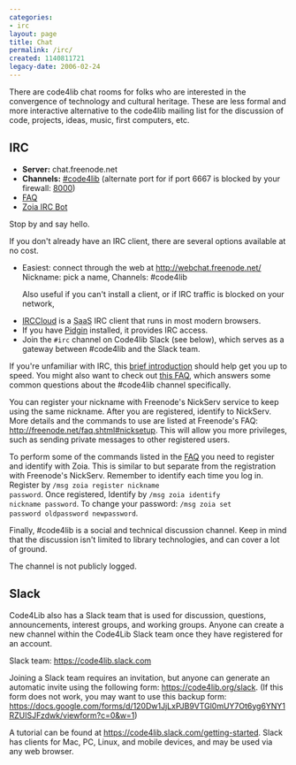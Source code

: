```yaml
---
categories:
- irc
layout: page
title: Chat
permalink: /irc/
created: 1140811721
legacy-date: 2006-02-24
---
```

There are code4lib chat rooms for folks who are interested in the convergence of technology and cultural heritage. These are less formal and more interactive alternative to the code4lib mailing list for the discussion of code, projects, ideas, music, first computers, etc.

<h2 id="irc">IRC</h2>
<ul>
<li><strong>Server:</strong> chat.freenode.net</li>
<li><strong>Channels:</strong> <a href="irc://irc.freenode.net/code4lib">#code4lib</a> (alternate port for if port 6667 is blocked by your firewall: <a href="irc://irc.freenode.net:8000/code4lib">8000</a>)</li>
<li><a href="http://code4lib.org/irc/faq">FAQ</a></li>
<li><a href="http://wiki.code4lib.org/index.php/Zoia_or_the_Code4Lib_IRC_bot">Zoia IRC Bot</a></li>
</ul>

Stop by and say hello.

If you don't already have an IRC client, there are several options available at no cost.
<ul>
<li>Easiest: connect through the web at 
<a href="http://webchat.freenode.net/">http://webchat.freenode.net/</a> Nickname: pick a name, Channels: #code4lib


Also useful if you can't install a client, or if IRC traffic is blocked on your network, 
</li> 
<li><a href="http://irccloud.com/">IRCCloud</a> is a <abbr title="software as a service">SaaS</abbr> IRC client that runs in most modern browsers.</li>
<li>
  If you have <a href="http://pidgin.im/">Pidgin</a> installed, it provides IRC access.
</li>
<li>Join the <code>#irc</code> channel on Code4lib Slack (see below), which serves as a gateway between #code4lib and the Slack team.</li>

</ul>

If you're unfamiliar with IRC, this <a href="http://www.irchelp.org/irchelp/new2irc.html#detail">brief introduction</a> should help get you up to speed. You might also want to check out <a href="http://code4lib.org/irc/faq">this FAQ</a>, which answers some common questions about the #code4lib channel specifically.

You can register your nickname with Freenode's NickServ service to keep using the same nickname. After you are registered, identify to NickServ. More details and the commands to use are listed at Freenode's FAQ: <a href="http://freenode.net/faq.shtml#nicksetup">http://freenode.net/faq.shtml#nicksetup</a>. This will allow you more  privileges, such as sending private messages to other registered users.

To perform some of the commands listed in the <a href="http://code4lib.org/irc/faq">FAQ</a> you need to register and identify with Zoia. This is similar to but separate from the registration with Freenode's NickServ. Remember to identify each time you log in. Register by <code>/msg zoia register nickname password</code>. Once registered, Identify by <code>/msg zoia identify nickname password</code>.  To change your password: <code>/msg zoia set password oldpassword newpassword</code>.

Finally, #code4lib is a social and technical discussion channel. Keep in mind that the discussion isn't limited to library technologies, and can cover a lot of ground.

<p>The channel is not publicly logged. </p>

<h2 id="slack">Slack</h2>

Code4Lib also has a Slack team that is used for discussion, questions, announcements, interest groups, and working groups. Anyone can create a new channel within the Code4Lib Slack team once they have registered for an account.

Slack team: <a href="https://code4lib.slack.com">https://code4lib.slack.com</a>

Joining a Slack team requires an invitation, but anyone can generate an automatic invite using the following form: <a href="https://code4lib.org/slack">https://code4lib.org/slack</a>. (If this form does not work, you may want to use this backup form: <a target="_blank" href="https://docs.google.com/forms/d/120Dw1JjLxPJB9VTGl0mUY7Ot6yg6YNY1RZUISJFzdwk/viewform?c=0&w=1">https://docs.google.com/forms/d/120Dw1JjLxPJB9VTGl0mUY7Ot6yg6YNY1RZUISJFzdwk/viewform?c=0&w=1</a>)

A tutorial can be found at <a href="https://code4lib.slack.com/getting-started">https://code4lib.slack.com/getting-started</a>.  Slack has clients for Mac, PC, Linux, and mobile devices, and may be used via any web browser.

